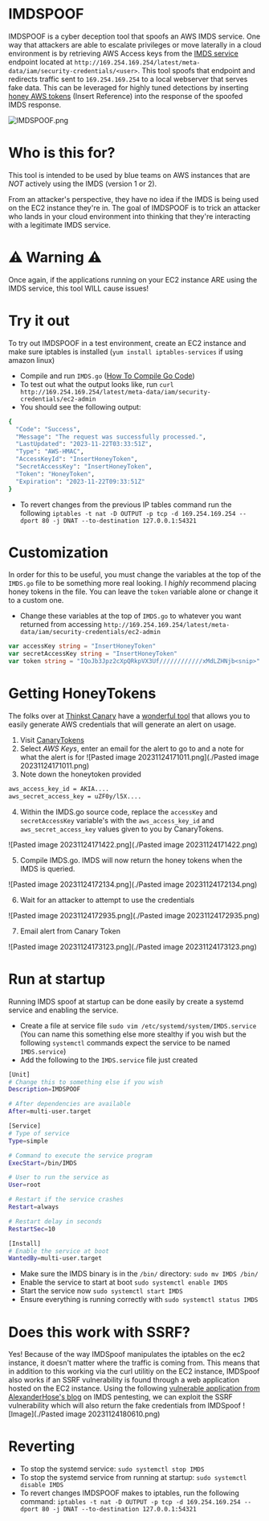 # IMDSPOOF
IMDSPOOF is a cyber deception tool that spoofs an AWS IMDS service. One way that attackers are able to escalate privileges or move laterally in a cloud environment is by retrieving AWS Access keys from the [IMDS service](https://hackingthe.cloud/aws/exploitation/ec2-metadata-ssrf/) endpoint located at `http://169.254.169.254/latest/meta-data/iam/security-credentials/<user>`. This tool spoofs that endpoint and redirects traffic sent to `169.254.169.254` to a local webserver that serves fake data. This can be leveraged for highly tuned detections by inserting [honey AWS tokens]() (Insert Reference) into the response of the spoofed IMDS response.

![IMDSPOOF.png](./IMDSPOOF.png)

# Who is this for?
This tool is intended to be used by blue teams on AWS instances that are *NOT* actively using the IMDS (version 1 or 2). 

From an attacker's perspective, they have no idea if the IMDS is being used on the EC2 instance they're in. The goal of IMDSPOOF is to trick an attacker who lands in your cloud environment into thinking that they're interacting with a legitimate IMDS service. 

# ⚠️ Warning ⚠️
Once again, if the applications running on your EC2 instance ARE using the IMDS service, this tool WILL cause issues!

# Try it out
To try out IMDSPOOF in a test environment, create an EC2 instance and make sure iptables is installed (`yum install iptables-services` if using amazon linux) 
- Compile and run `IMDS.go` ([How To Compile Go Code](https://go.dev/doc/tutorial/compile-install))
- To test out what the output looks like, run `curl http://169.254.169.254/latest/meta-data/iam/security-credentials/ec2-admin`
- You should see the following output:
```bash
{
  "Code": "Success",
  "Message": "The request was successfully processed.",
  "LastUpdated": "2023-11-22T03:33:51Z",
  "Type": "AWS-HMAC",
  "AccessKeyId": "InsertHoneyToken",
  "SecretAccessKey": "InsertHoneyToken",
  "Token": "HoneyToken",
  "Expiration": "2023-11-22T09:33:51Z"
}

```
- To revert changes from the previous IP tables command run the following  `iptables -t nat -D OUTPUT -p tcp -d 169.254.169.254 --dport 80 -j DNAT --to-destination 127.0.0.1:54321`


# Customization
In order for this to be useful, you must change the variables at the top of the `IMDS.go` file to be something more real looking. I *highly* recommend placing honey tokens in the file. You can leave the `token` variable alone or change it to a custom one.

- Change these variables at the top of `IMDS.go` to whatever you want returned from accessing `http://169.254.169.254/latest/meta-data/iam/security-credentials/ec2-admin`
```go
var accessKey string = "InsertHoneyToken"
var secretAccessKey string = "InsertHoneyToken"
var token string = "IQoJb3Jpz2cXpQRkpVX3Uf////////////xMdLZHNjb<snip>"
```

# Getting HoneyTokens
The folks over at [Thinkst Canary](https://canary.tools/) have a [wonderful tool](https://canarytokens.org/generate#) that allows you to easily generate AWS credentials that will generate an alert on usage.
1. Visit [CanaryTokens](https://canarytokens.org/generate#)
2. Select *AWS Keys*, enter an email for the alert to go to and a note for what the alert is for
![Pasted image 20231124171011.png](./Pasted image 20231124171011.png)
3. Note down the honeytoken provided 
```bash
aws_access_key_id = AKIA....
aws_secret_access_key = uZF0y/l5X....
```
4. Within the IMDS.go source code, replace the `accessKey` and `secretAccessKey` variable's with the `aws_access_key_id` and `aws_secret_access_key` values given to you by CanaryTokens.

![Pasted image 20231124171422.png](./Pasted image 20231124171422.png)

5. Compile IMDS.go. IMDS will now return the honey tokens when the IMDS is queried. 

![Pasted image 20231124172134.png](./Pasted image 20231124172134.png)

6. Wait for an attacker to attempt to use the credentials

![Pasted image 20231124172935.png](./Pasted image 20231124172935.png)

7. Email alert from Canary Token

![Pasted image 20231124173123.png](./Pasted image 20231124173123.png)




# Run at startup 
Running IMDS spoof at startup can be done easily by create a systemd service and enabling the service.


- Create a file at service file `sudo vim /etc/systemd/system/IMDS.service` (You can name this something else more stealthy if you wish but the following `systemctl` commands expect the service to be named `IMDS.service`)
- Add the following to the `IMDS.service` file just created

```bash
[Unit]
# Change this to something else if you wish
Description=IMDSPOOF 

# After dependencies are available
After=multi-user.target

[Service]
# Type of service
Type=simple

# Command to execute the service program
ExecStart=/bin/IMDS

# User to run the service as
User=root

# Restart if the service crashes
Restart=always

# Restart delay in seconds
RestartSec=10

[Install]
# Enable the service at boot
WantedBy=multi-user.target
```

- Make sure the IMDS binary is in the `/bin/` directory: `sudo mv IMDS /bin/`
- Enable the service to start at boot `sudo systemctl enable IMDS`
- Start the service now `sudo systemctl start IMDS`
- Ensure everything is running correctly with `sudo systemctl status IMDS`
# Does this work with SSRF?
Yes! Because of the way IMDSpoof manipulates the iptables on the ec2 instance, it doesn't matter where the traffic is coming from. This means that in addition to this working via the curl utilitiy on the EC2 instance, IMDSpoof also works if an SSRF vulnerability is found through a web application hosted on the EC2 instance. Using the following [vulnerable application from AlexanderHose's blog](https://alexanderhose.com/how-to-hack-aws-instances-with-the-metadata-service-enabled/) on IMDS pentesting, we can exploit the SSRF vulnerability which will also return the fake credentials from IMDSpoof
![Image](./Pasted image 20231124180610.png)

# Reverting
- To stop the systemd service: `sudo systemctl stop IMDS`
- To stop the systemd service from running at startup: `sudo systemctl disable IMDS`
- To revert changes IMDSPOOF makes to iptables, run the following command: `iptables -t nat -D OUTPUT -p tcp -d 169.254.169.254 --dport 80 -j DNAT --to-destination 127.0.0.1:54321`
